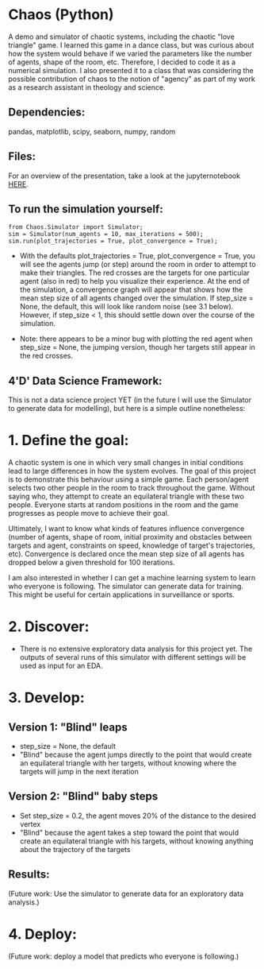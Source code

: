 # Chaos (Python)
A demo and simulator of chaotic systems, including the chaotic "love triangle" game. I learned this game in a dance class, but was curious about how the system would behave if we varied the parameters like the number of agents, shape of the room, etc. Therefore, I decided to code it as a numerical simulation. I also presented it to a class that was considering the possible contribution of chaos to the notion of "agency" as part of my work as a research assistant in theology and science.

## Dependencies: 
pandas, matplotlib, scipy, seaborn, numpy, random

## Files:
For an overview of the presentation, take a look at the jupyternotebook [HERE](https://nbviewer.jupyter.org/github/liminal-learner/Chaos/blob/master/notebooks/Chaos.ipynb). 

## To run the simulation yourself:

~~~ 
from Chaos.Simulator import Simulator; 
sim = Simulator(num_agents = 10, max_iterations = 500);
sim.run(plot_trajectories = True, plot_convergence = True); 
~~~

* With the defaults plot_trajectories = True, plot_convergence = True, you will see the agents jump (or step) around the room in order to attempt to make their triangles. The red crosses are the targets for one particular agent (also in red) to help you visualize their experience. At the end of the simulation, a convergence graph will appear that shows how the mean step size of all agents changed over the simulation. If step_size = None, the default, this will look like random noise (see 3.1 below). However, if step_size < 1, this should settle down over the course of the simulation.  

* Note: there appears to be a minor bug with plotting the red agent when step_size = None, the jumping version, though her targets still appear in the red crosses.

## 4'D' Data Science Framework: 
This is not a data science project YET (in the future I will use the Simulator to generate data for modelling), but here is a simple outline nonetheless:

# 1. Define the goal: 
A chaotic system is one in which very small changes in initial conditions lead to large differences in how the system evolves. The goal of this project is to demonstrate this behaviour using a simple game.
Each person/agent selects two other people in the room to track throughout the game. Without saying who, they attempt to create an equilateral triangle with these two people. 
Everyone starts at random positions in the room and the game progresses as people move to achieve their goal.

Ultimately, I want to know what kinds of features influence convergence (number of agents, shape of room, initial proximity and obstacles between targets and agent, constraints on speed, knowledge of target's trajectories, etc). Convergence is declared once the mean step size of all agents has dropped below a given threshold for 100 iterations.

I am also interested in whether I can get a machine learning system to learn who everyone is following. The simulator can generate data for training. This might be useful for certain applications in surveillance or sports.

# 2. Discover:
* There is no extensive exploratory data analysis for this project yet. The outputs of several runs of this simulator with different settings will be used as input for an EDA.


# 3. Develop:
## Version 1: "Blind" leaps
* step_size = None, the default
* "Blind" because the agent jumps directly to the point that would create an equilateral triangle with her targets, without knowing where the targets will jump in the next iteration


## Version 2: "Blind" baby steps
* Set step_size = 0.2, the agent moves 20% of the distance to the desired vertex
* "Blind" because the agent takes a step toward the point that would create an equilateral triangle with his targets, without knowing anything about the trajectory of the targets 


## Results:

(Future work: Use the simulator to generate data for an exploratory data analysis.)


# 4. Deploy:

(Future work: deploy a model that predicts who everyone is following.)
